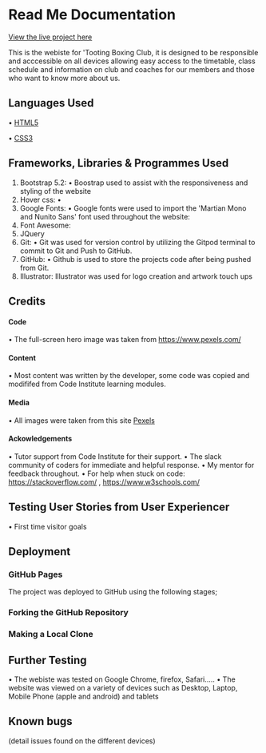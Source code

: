 # Read Me Documentation

[View the live project here](https://jamie2210.github.io/....)

This is the webiste for 'Tooting Boxing Club, it is designed to be responsible and acccessible on all devices allowing easy access to the timetable, class schedule and information on club and coaches for our members and those who want to know more about us.

## Languages Used
• [HTML5](https://en.wikipedia.org/wiki/HTML)

• [CSS3](https://en.wikipedia.org/wiki/CSS)

## Frameworks, Libraries & Programmes Used

1. Bootstrap 5.2:
    • Boostrap used to assist with the responsiveness and styling of the website
2. Hover css:
    • 
3. Google Fonts:
    • Google fonts were used to import the 'Martian Mono and Nunito Sans' font used throughout the website:
4. Font Awesome:
5. JQuery
6. Git:
    • Git was used for version control by utilizing the Gitpod terminal to commit to Git and Push to GitHub.
7. GitHub:
    • Github is used to store the projects code after being pushed from Git.
8. Illustrator:
    Illustrator was used for logo creation and artwork touch ups

## Credits

#### Code 

• The full-screen hero image was taken from https://www.pexels.com/

#### Content

• Most content was written by the developer, some code was copied and modififed from Code Institute learning modules.

#### Media

• All images were taken from this site [Pexels](https://www.pexels.com/)


#### Ackowledgements 

• Tutor support from Code Institute for their support.
• The slack community of coders for immediate and helpful response.
• My mentor for feedback throughout.
• For help when stuck on code: https://stackoverflow.com/ , https://www.w3schools.com/ 

## Testing User Stories from User Experiencer 

• First time visitor goals

## Deployment

### GitHub Pages

The project was deployed to GitHub using the following stages;

### Forking the GitHub Repository

### Making a Local Clone

## Further Testing 

• The webiste was tested on Google Chrome, firefox, Safari.....
• The website was viewed on a variety of devices such as Desktop, Laptop, Mobile Phone (apple and android) and tablets

## Known bugs

(detail issues found on the different devices)

